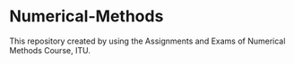 # Numerical-Methods

This repository created by using the Assignments and Exams of Numerical Methods Course, ITU.
